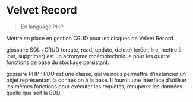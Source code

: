 # **Velvet Record**

> En language PHP

Mettre en place en gestion CRUD pour les disques de Velvet Record.





glossaire SQL :
CRUD (create, read, update, delete) (créer, lire, mettre à jour, supprimer) est un acronyme mnémotechnique pour les quatre fonctions de base du stockage persistant.

gossaire PHP :
PDO est une classe, qui va nous permettre d'instancier un objet représentant la connexion à la base.
Il fournit une interface d'utiliser les mêmes fonctions pour exécuter les requêtes, récupérer les données quelle que soit la BDD.